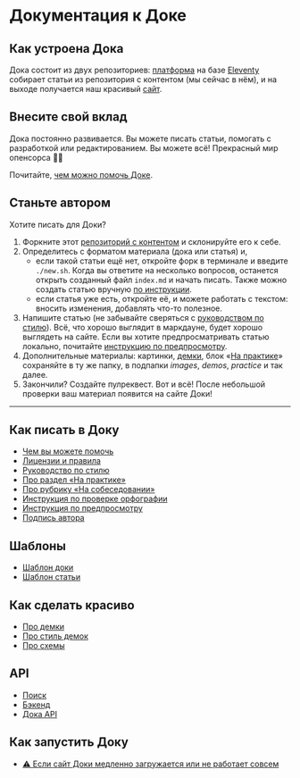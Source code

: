 # Документация к Доке

## Как устроена Дока

Дока состоит из двух репозиториев: [платформа](https://github.com/doka-guide/platform) на базе [Eleventy](https://www.11ty.dev) собирает статьи из репозитория с контентом (мы сейчас в нём), и на выходе получается наш красивый [сайт](https://doka.guide/).

## Внесите свой вклад

Дока постоянно развивается. Вы можете писать статьи, помогать с разработкой или редактированием. Вы можете всё! Прекрасный мир опенсорса 🧚‍♀️

Почитайте, [чем можно помочь Доке](docs/contributing.md).

## Станьте автором

Хотите писать для Доки?

1. Форкните этот [репозиторий с контентом](https://github.com/doka-guide/content) и склонируйте его к себе.
1. Определитесь с форматом материала (дока или статья) и,
    - если такой статьи ещё нет, откройте форк в терминале и введите `./new.sh`. Когда вы ответите на несколько вопросов, останется открыть созданный файл `index.md` и начать писать. Также можно создать статью вручную [по инструкции](docs/contributing.md).
    - если статья уже есть, откройте её, и можете работать с текстом: вносить изменения, добавлять что-то полезное.
1. Напишите статью (не забывайте сверяться с [руководством по стилю](docs/styleguide.md)). Всё, что хорошо выглядит в маркдауне, будет хорошо выглядеть на сайте. Если вы хотите предпросматривать статью локально, почитайте [инструкцию по предпросмотру](docs/preview.md).
1. Дополнительные материалы: картинки, [демки](docs/demos/index.md), блок «[На практике](docs/practice.md)» сохраняйте в ту же папку, в подпапки _images_, _demos_, _practice_ и так далее.
1. Закончили? Создайте пулреквест. Вот и всё! После небольшой проверки ваш материал появится на сайте Доки!

---

## Как писать в Доку

- [Чем вы можете помочь](contributing.md)
- [Лицензии и правила](license.md)
- [Руководство по стилю](styleguide.md)
- [Про раздел «На практике»](practice.md)
- [Про рубрику «На собеседовании»](interviews.md)
- [Инструкция по проверке орфографии](speller.md)
- [Инструкция по предпросмотру](preview.md)
- [Подпись автора](people.md)

## Шаблоны

- [Шаблон доки](examples/doka.md)
- [Шаблон статьи](examples/article.md)

## Как сделать красиво

- [Про демки](demos/index.md)
- [Про стиль демок](demos/style.md)
- [Про схемы](schemes.md)

## API

- [Поиск](https://github.com/doka-guide/search#readme)
- [Бэкенд](https://github.com/doka-guide/api#readme)
- [Дока API](api.md)

## Как запустить Доку

- [⚠️ Если сайт Доки медленно загружается или не работает совсем](load-fix.md)

